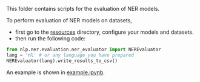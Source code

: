 This folder contains scripts for the evaluation of NER models.

To perform evaluation of NER models on datasets, 
* first go to the [resources](../resources) directory, 
configure your models and datasets.
* then run the following code:
```python
from nlp.ner.evaluation.ner_evaluator import NEREvaluator
lang = 'nl' # or any language you have prepared
NEREvaluator(lang).write_results_to_csv()
```

An example is shown in [example.ipynb](example.ipynb).